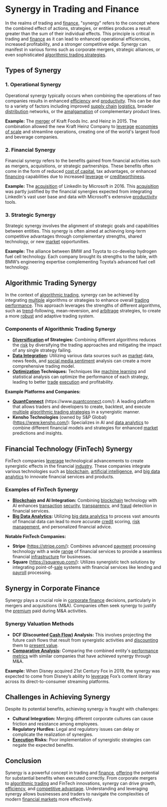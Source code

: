 # Synergy in Trading and Finance

In the realms of trading and [finance](../f/finance.md), "synergy" refers to the concept where the combined effect of actions, strategies, or entities produces a result greater than the sum of their individual effects. This principle is critical in trading and [finance](../f/finance.md) as it can lead to enhanced operational efficiencies, increased profitability, and a stronger competitive edge. Synergy can manifest in various forms such as corporate mergers, strategic alliances, or even sophisticated [algorithmic trading strategies](../a/algorithmic_trading_strategies.md).

## Types of Synergy

### 1. **Operational Synergy**
Operational synergy typically occurs when combining the operations of two companies results in enhanced [efficiency](../e/efficiency.md) and [productivity](../p/productivity.md). This can be due to a variety of factors including improved [supply chain](../s/supply_chain.md) [logistics](../l/logistics.md), broader [distribution](../d/distribution.md) networks, or the [amalgamation](../a/amalgamation.md) of complementary product lines.

**Example:** The [merger](../m/merger.md) of Kraft Foods Inc. and Heinz in 2015. The combination allowed the new Kraft Heinz Company to [leverage](../l/leverage.md) [economies of scale](../e/economies_of_scale.md) and streamline operations, creating one of the world's largest food and beverage companies.

### 2. **Financial Synergy**
Financial synergy refers to the benefits gained from financial activities such as mergers, acquisitions, or strategic partnerships. These benefits often come in the form of reduced [cost of capital](../c/cost_of_capital.md), tax advantages, or enhanced [financing](../f/financing.md) capabilities due to increased [leverage](../l/leverage.md) or [creditworthiness](../c/creditworthiness.md).

**Example:** The [acquisition](../a/acquisition.md) of LinkedIn by Microsoft in 2016. This [acquisition](../a/acquisition.md) was partly justified by the financial synergies expected from integrating LinkedIn's vast user base and data with Microsoft's extensive [productivity](../p/productivity.md) tools.

### 3. **Strategic Synergy**
Strategic synergy involves the alignment of strategic goals and capabilities between entities. This synergy is often aimed at achieving long-term competitive advantages through complementary strengths, shared technology, or new [market](../m/market.md) opportunities.

**Example:** The alliance between BMW and Toyota to co-develop hydrogen fuel cell technology. Each company brought its strengths to the table, with BMW’s engineering expertise complementing Toyota’s advanced fuel cell technology.

## Algorithmic Trading Synergy

In the context of [algorithmic trading](../a/accountability.md), synergy can be achieved by integrating [multiple](../m/multiple.md) algorithms or strategies to enhance overall [trading performance](../t/trading_performance.md). This approach leverages the strengths of different algorithms, such as [trend](../t/trend.md)-following, mean-reversion, and [arbitrage](../a/arbitrage.md) strategies, to create a more [robust](../r/robust.md) and adaptive trading system.

### Components of Algorithmic Trading Synergy

- **[Diversification](../d/diversification.md) of Strategies:** Combining different algorithms reduces the [risk](../r/risk.md) by diversifying the trading approaches and mitigating the impact of any single strategy failing.
- **[Data Integration](../d/data_integration.md):** Utilizing various data sources such as [market](../m/market.md) data, news feeds, and [social media sentiment](../s/social_media_sentiment.md) analysis can create a more comprehensive trading model.
- **[Optimization](../o/optimization.md) Techniques:** Techniques like [machine learning](../m/machine_learning.md) and statistical analysis can optimize the performance of each strategy, leading to better [trade](../t/trade.md) [execution](../e/execution.md) and profitability.

**Example Platforms and Companies:**
- **[QuantConnect](../q/quantconnect.md)** (https://www.[quantconnect](../q/quantconnect.md).com/): A leading platform that allows traders and developers to create, backtest, and execute [multiple](../m/multiple.md) [algorithmic trading strategies](../a/algorithmic_trading_strategies.md) in a synergistic manner.
- **Kensho Technologies** (owned by S&P Global) (https://www.kensho.com/): Specializes in AI and [data analytics](../d/data_analytics.md) to combine different financial models and strategies for enhanced [market](../m/market.md) predictions and insights.

## Financial Technology (FinTech) Synergy

FinTech companies [leverage](../l/leverage.md) technological advancements to create synergistic effects in the financial [industry](../i/industry.md). These companies integrate various technologies such as [blockchain](../b/blockchain_in_trading.md), [artificial intelligence](../a/artificial_intelligence_in_trading.md), and [big data analytics](../b/big_data_analytics_in_trading.md) to innovate financial services and products.

### Examples of FinTech Synergy

- **[Blockchain](../b/blockchain_in_trading.md) and AI Integration:** Combining [blockchain](../b/blockchain_in_trading.md) technology with AI enhances [transaction](../t/transaction.md) [security](../s/security.md), [transparency](../t/transparency.md), and [fraud](../f/fraud.md) detection in financial services.
- **[Big Data Analytics](../b/big_data_analytics_in_trading.md):** Utilizing [big data analytics](../b/big_data_analytics_in_trading.md) to process vast amounts of financial data can lead to more accurate [credit](../c/credit.md) scoring, [risk management](../r/risk_management.md), and personalized financial advice.

**Notable FinTech Companies:**

- **Stripe** (https://stripe.com/): Combines advanced [payment](../p/payment.md) processing technology with a wide [range](../r/range.md) of financial services to provide a seamless financial [infrastructure](../i/infrastructure.md) for businesses.
- **Square** (https://squareup.com/): Utilizes synergistic tech solutions by integrating point-of-[sale](../s/sale.md) systems with financial services like lending and [payroll](../p/payroll.md) processing.

## Synergy in Corporate Finance

Synergy plays a crucial role in [corporate finance](../c/corporate_finance.md) decisions, particularly in mergers and acquisitions (M&A). Companies often seek synergy to justify the [premium](../p/premium.md) paid during M&A activities.

### Synergy Valuation Methods

- **DCF (Discounted [Cash Flow](../c/cash_flow.md)) Analysis:** This involves projecting the future cash flows that result from synergistic activities and [discounting](../d/discounting.md) them to [present value](../p/present_value.md).
- **[Comparative Analysis](../c/comparative_analysis.md):** Comparing the combined entity's [performance metrics](../p/performance_metrics.md) with similar companies that have achieved synergy through M&A.

**Example:** When Disney acquired 21st Century Fox in 2019, the synergy was expected to come from Disney’s ability to [leverage](../l/leverage.md) Fox’s content library across its direct-to-consumer streaming platforms.

## Challenges in Achieving Synergy

Despite its potential benefits, achieving synergy is fraught with challenges:

- **Cultural Integration:** Merging different corporate cultures can cause friction and resistance among employees.
- **Regulatory Hurdles:** Legal and regulatory issues can delay or complicate the realization of synergies.
- **[Execution](../e/execution.md) Risks:** Poor implementation of synergistic strategies can negate the expected benefits.

## Conclusion

Synergy is a powerful concept in trading and [finance](../f/finance.md), [offering](../o/offering.md) the potential for substantial benefits when executed correctly. From corporate mergers to [algorithmic trading](../a/accountability.md) and FinTech innovations, synergy can drive growth, [efficiency](../e/efficiency.md), and [competitive advantage](../c/competitive_advantage.md). Understanding and leveraging synergy allows businesses and traders to navigate the complexities of modern [financial markets](../f/financial_market.md) more effectively.